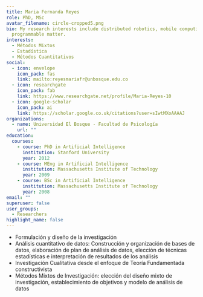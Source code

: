 ```yaml
---
title: Maria Fernanda Reyes
role: PhD, MSc
avatar_filename: circle-cropped5.png
bio: My research interests include distributed robotics, mobile computing and
  programmable matter.
interests:
  - Métodos Mixtos
  - Estadística
  - Métodos Cuantitativos
social:
  - icon: envelope
    icon_pack: fas
    link: mailto:reyesmariafr@unbosque.edu.co
  - icon: researchgate
    icon_pack: fab
    link: https://www.researchgate.net/profile/Maria-Reyes-10
  - icon: google-scholar
    icon_pack: ai
    link: https://scholar.google.co.uk/citations?user=sIwtMXoAAAAJ
organizations:
  - name: Universidad El Bosque - Facultad de Psicología
    url: ""
education:
  courses:
    - course: PhD in Artificial Intelligence
      institution: Stanford University
      year: 2012
    - course: MEng in Artificial Intelligence
      institution: Massachusetts Institute of Technology
      year: 2009
    - course: BSc in Artificial Intelligence
      institution: Massachusetts Institute of Technology
      year: 2008
email: ""
superuser: false
user_groups:
  - Researchers
highlight_name: false
---
```

* Formulación y diseño de la investigación
* Análisis cuantitativo de datos: Construcción y organización de bases de datos, elaboración de plan de análisis de datos, elección de técnicas estadísticas e interpretación de resultados de los análisis
*  Investigación Cualitativa desde el enfoque de Teoría Fundamentada constructivista
*  Métodos Mixtos de Investigación: elección del diseño mixto de investigación, establecimiento de objetivos y modelo de análisis de datos